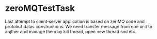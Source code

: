 # zeroMQTestTask 
Last attempt to client-server application is based on zeriMQ code and protobuf datas constructions.
We need transfer message from one unit to anjther and manage them by kill thread, open new thread snd etc.
